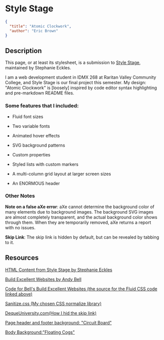 # Style Stage

```json
{
  "title": "Atomic Clockwork",
  "author": "Eric Brown"
}
```

## Description

This page, or at least its stylesheet, is a submission to [Style Stage](https://stylestage.dev), maintained by Stephanie Eckles.

I am a web development student in IDMX 268 at Raritan Valley Community College, and Style Stage is our final project this semester. My design: "Atomic Clockwork" is \[loosely\] inspired by code editor syntax highlighting and pre-markdown README files.

### Some features that I included:

- Fluid font sizes

- Two variable fonts

- Animated hover effects

- SVG background patterns

- Custom properties

- Styled lists with custom markers

- A multi-column grid layout at larger screen sizes

- An ENORMOUS header

### Other Notes

**Note on a false aXe error**: aXe cannot determine the background color of many elements due to background images. The background SVG images are almost completely transparent, and the actual background color shows through them. When they are temporarily removed, aXe returns a report with no issues.

**Skip Link**: The skip link is hidden by default, but can be revealed by tabbing to it.

## Resources

[HTML Content from Style Stage by Stephanie Eckles](https://stylestage.dev)

[Build Excellent Websites by Andy Bell](https://buildexcellentwebsit.es/)

[Code for Bell's Build Excellent Websites (the source for the Fluid CSS code linked above) ](https://glitch.com/edit/#!/build-excellent-websites)

[Sanitize.css (My chosen CSS normalize library)](https://github.com/csstools/sanitize.css)

[DequeUniversity.com(How I hid the skip link)](https://dequeuniversity.com/rules/axe/4.3/skip-link)

[Page header and footer background: "Circuit Board"](https://heropatterns.com/)

[Body Background:"Floating Cogs"](https://heropatterns.com/)
